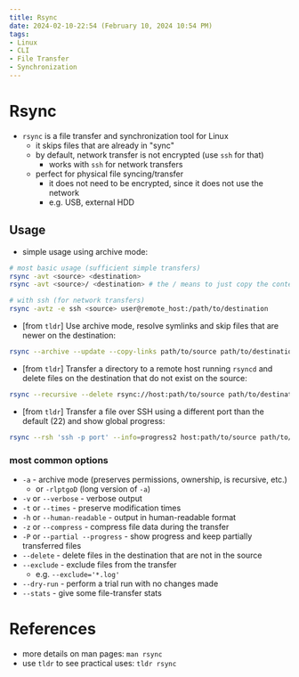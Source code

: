 ```yaml
---
title: Rsync
date: 2024-02-10-22:54 (February 10, 2024 10:54 PM)
tags:
- Linux
- CLI
- File Transfer
- Synchronization
---
```


# Rsync
- `rsync` is a file transfer and synchronization tool for Linux
  - it skips files that are already in "sync"
  - by default, network transfer is not encrypted (use `ssh` for that)
    - works with `ssh` for network transfers
  - perfect for physical file syncing/transfer
    - it does not need to be encrypted, since it does not use the network
    - e.g. USB, external HDD

## Usage
- simple usage using archive mode:
```bash
# most basic usage (sufficient simple transfers)
rsync -avt <source> <destination>
rsync -avt <source>/ <destination> # the / means to just copy the contents of the directory

# with ssh (for network transfers)
rsync -avtz -e ssh <source> user@remote_host:/path/to/destination
```
- [from `tldr`] Use archive mode, resolve symlinks and skip files that are newer on the destination:
```bash
rsync --archive --update --copy-links path/to/source path/to/destination
```
- [from `tldr`] Transfer a directory to a remote host running `rsyncd` and delete files on the destination that do not exist on the source:
```bash
rsync --recursive --delete rsync://host:path/to/source path/to/destination
```
- [from `tldr`] Transfer a file over SSH using a different port than the default (22) and show global progress:
```bash
rsync --rsh 'ssh -p port' --info=progress2 host:path/to/source path/to/destination
```


### most common options
- `-a` - archive mode (preserves permissions, ownership, is recursive, etc.)
  - or `-rlptgoD` (long version of `-a`)
- `-v` or `--verbose` - verbose output
- `-t` or `--times` - preserve modification times
- `-h` or `--human-readable` - output in human-readable format
- `-z` or `--compress` - compress file data during the transfer
- `-P` or `--partial --progress` - show progress and keep partially transferred files
- `--delete` - delete files in the destination that are not in the source
- `--exclude` - exclude files from the transfer
  - e.g. `--exclude='*.log'`
- `--dry-run` - perform a trial run with no changes made
- `--stats` - give some file-transfer stats

# References
- more details on man pages: `man rsync`
- use `tldr` to see practical uses: `tldr rsync`
